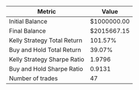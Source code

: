 | Metric | Value |
| --- | --- |
| Initial Balance | $1000000.00 |
| Final Balance | $2015667.15 |
| Kelly Strategy Total Return | 101.57% |
| Buy and Hold Total Return | 39.07% |
| Kelly Strategy Sharpe Ratio | 1.9796 |
| Buy and Hold Sharpe Ratio | 0.9131 |
| Number of trades | 47 |

